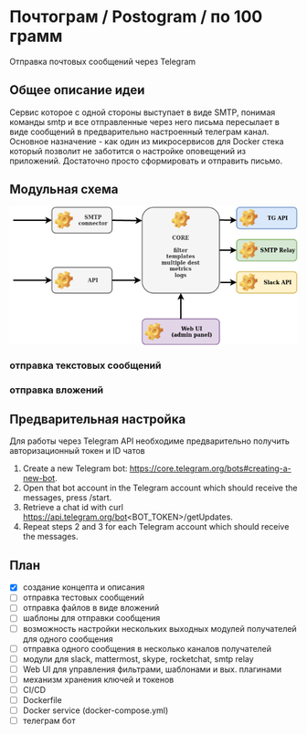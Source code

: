 # Почтограм / Postogram / по 100 грамм
Отправка почтовых сообщений через  Telegram


## Общее описание идеи
Сервис которое с одной стороны выступает в виде SMTP, понимая команды smtp и все отправленные через него письма пересылает в виде сообщений в предварительно
настроенный телеграм канал. Основное назначение - как один из микросервисов для Docker стека который позволит не заботится о настройке
оповещений из приложений. Достаточно просто сформировать и отправить письмо.

## Модульная схема
![Diagram](https://github.com/go2tg/postogram/blob/main/postogram.png)


### отправка текстовых сообщений
### отправка вложений

## Предварительная настройка
Для работы через Telegram API необходиме предварительно получить авторизационный токен и ID чатов
1. Create a new Telegram bot: https://core.telegram.org/bots#creating-a-new-bot.
2. Open that bot account in the Telegram account which should receive the messages, press /start.
3. Retrieve a chat id with curl https://api.telegram.org/bot<BOT_TOKEN>/getUpdates.
4. Repeat steps 2 and 3 for each Telegram account which should receive the messages.



## План
- [x] создание концепта и описания
- [ ] отправка тестовых сообщений
- [ ] отправка файлов в виде вложений
- [ ] шаблоны для отправки сообщения
- [ ] возможность настройки нескольких выходных модулей получателей для одного сообщения
- [ ] отправка одного сообщения в несколько каналов получателей
- [ ] модули для slack, mattermost, skype, rocketchat, smtp relay
- [ ] Web UI для управления фильтрами, шаблонами и вых. плагинами
- [ ] механизм хранения ключей и токенов
- [ ] CI/CD
- [ ] Dockerfile
- [ ] Docker service (docker-compose.yml)
- [ ] телеграм бот
